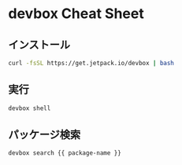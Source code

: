 # devbox Cheat Sheet

## インストール
```bash
curl -fsSL https://get.jetpack.io/devbox | bash
```

## 実行
```bash
devbox shell
```

## パッケージ検索
```bash
devbox search {{ package-name }}
```